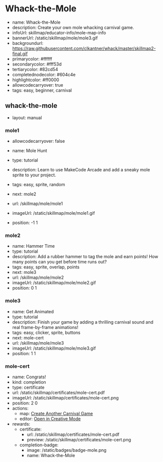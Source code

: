# Whack-the-Mole
* name: Whack-the-Mole
* description: Create your own mole whacking carnival game.
* infoUrl: skillmap/educator-info/mole-map-info
* bannerUrl: /static/skillmap/mole/mole3.gif
* backgroundurl: https://raw.githubusercontent.com/clkantner/whack/master/skillmap2-final.gif
* primarycolor: #ffffff
* secondarycolor: #fff53d
* tertiarycolor: #82cd54
* completednodecolor: #604c4e
* highlightcolor: #ff0000
* allowcodecarryover: true
* tags: easy, beginner, carnival


## whack-the-mole
* layout: manual


### mole1
* allowcodecarryover: false

* name: Mole Hunt
* type: tutorial
* description: Learn to use MakeCode Arcade and add a sneaky mole sprite to your project.
* tags: easy, sprite, random
* next: mole2
* url: /skillmap/mole/mole1
* imageUrl: /static/skillmap/mole/mole1.gif
* position: -1 1



### mole2
* name: Hammer Time
* type: tutorial
* description: Add a rubber hammer to tag the mole and earn points! How many points can you get before time runs out?
* tags: easy, sprite, overlap, points
* next: mole3
* url: /skillmap/mole/mole2
* imageUrl: /static/skillmap/mole/mole2.gif
* position: 0 1


### mole3
* name: Get Animated
* type: tutorial
* description: Finish your game by adding a thrilling carnival sound and real frame-by-frame animations!
* tags: easy, clicker, sprite, buttons
* next: mole-cert
* url: /skillmap/mole/mole3
* imageUrl: /static/skillmap/mole/mole3.gif
* position: 1 1




### mole-cert
* name: Congrats!
* kind: completion
* type: certificate
* url: /static/skillmap/certificates/mole-cert.pdf
* imageUrl: /static/skillmap/certificates/mole-cert.png
* position: 2 0
* actions:
    * map: [Create Another Carnival Game](/skillmap/balloon)
    * editor: [Open in Creative Mode](/)
* rewards:
    * certificate:
        * url: /static/skillmap/certificates/mole-cert.pdf
        * preview: /static/skillmap/certificates/mole-cert.png
    * completion-badge:
        * image: /static/badges/badge-mole.png
        * name: Whack-the-Mole

